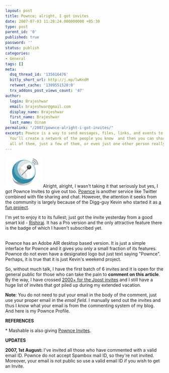 ```yaml
---
layout: post
title: Pownce; alright, I got invites
date: 2007-07-03 11:28:24.000000000 +05:30
type: post
parent_id: '0'
published: true
password: ''
status: publish
categories:
- General
tags: []
meta:
  dsq_thread_id: '135616476'
  bitly_short_url: http://j.mp/lwKndM
  retweet_cache: '1309551520:0'
  trx_addons_post_views_count: '47'
author:
  login: Brajeshwar
  email: brajeshwar@gmail.com
  display_name: Brajeshwar
  first_name: Brajeshwar
  last_name: Oinam
permalink: "/2007/pownce-alright-i-got-invites/"
excerpt: Pownce is a way to send messages, files, links, and events to your friends.
  You'll create a network of the people you know  and then you can share stuff with
  all of them, just a few of them, or even just one other person really fast.
---
```

<p><img src="/static/2007/07/pownce.gif" alt="Pownce" style="border: 0 none;" />Alright, alright, I wasn't taking it that seriously but yes, I got Pownce Invites to give out too. <a href="http://pownce.com/">Pownce</a> is another service like Twitter combined with file sharing and chat. However, the attention it seeks from the community is largely because of the Digg-guy Kevin who started it as <a href="http://kevinrose.com/post/4403240">a fun project</a>.</p>
<p>I'm yet to enjoy it to its fullest; just got the invite yesterday from a good smart kid - <a href="http://www.rishiraj.info/">Rishiraj</a>. It has a Pro version and the only attractive feature there is the badge of which I haven't subscribed yet.</p>
<p><!--more--><br />
Pownce has an Adobe AIR desktop based version. It is just a simple interface for Pownce and it gives you only a small fraction of its features. Pownce do not even have a designated logo but just text saying "Pownce". Perhaps, it is true that it is just Kevin's weekend project.</p>
<p>So, without much talk, I have the first batch of 6 invites and it is open for the general public for those who can take the pain to <strong>comment on this article</strong>. By the way, I have crossed <a href="http://www.brajeshwar.com/2007/joost/">2000+ for the Joost invites</a> and I still have a huge list of invites that got piled up during my extended vacation.</p>
<p><strong>Note</strong>: You do not need to put your email in the body of the comment, just use your proper email in the <em>email field</em>. I manually send out the invites and thus I know what your email is from the commenting system of my blog. And here is my Pownce Profile.</p>
<p><strong>REFERENCES</strong></p>
<p>* Mashable is also giving <a href="http://mashable.com/2007/06/28/pownce-2/">Pownce Invites</a>.</p>
<p><strong>UPDATES</strong></p>
<p><strong>2007, 1st August:</strong> I've invited all those who have commented with a valid email ID. Pownce do not accept Spambox mail ID, so they're not invited. Moreover, your email is not public so use a valid email ID if you wish to get an Invite.</p>
